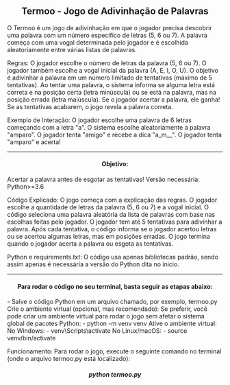 <h2 align="center"> Termoo - Jogo de Adivinhação de Palavras </h2>

O Termoo é um jogo de adivinhação em que o jogador precisa descobrir uma palavra com um número específico de letras (5, 6 ou 7). 
A palavra começa com uma vogal determinada pelo jogador e é escolhida aleatoriamente entre várias listas de palavras.

Regras:
O jogador escolhe o número de letras da palavra (5, 6 ou 7).
O jogador também escolhe a vogal inicial da palavra (A, E, I, O, U).
O objetivo é adivinhar a palavra em um número limitado de tentativas (máximo de 5 tentativas).
Ao tentar uma palavra, o sistema informa se alguma letra está correta e na posição certa (letra minúscula) ou se está na palavra,
mas na posição errada (letra maiúscula).
Se o jogador acertar a palavra, ele ganha! Se as tentativas acabarem, o jogo revela a palavra correta.

Exemplo de Interação:
O jogador escolhe uma palavra de 6 letras começando com a letra "a".
O sistema escolhe aleatoriamente a palavra "amparo".
O jogador tenta "amigo" e recebe a dica "a_m__".
O jogador tenta "amparo" e acerta!

---
<h4 align="center"> Objetivo: </h4>
Acertar a palavra antes de esgotar as tentativas!
Versão necessária:
Python>=3.6

Código Explicado:
O jogo começa com a explicação das regras.
O jogador escolhe a quantidade de letras da palavra (5, 6 ou 7) e a vogal inicial.
O código seleciona uma palavra aleatória da lista de palavras com base nas escolhas feitas pelo jogador.
O jogador tem até 5 tentativas para adivinhar a palavra.
Após cada tentativa, o código informa se o jogador acertou letras ou se acertou algumas letras, mas em posições erradas.
O jogo termina quando o jogador acerta a palavra ou esgota as tentativas.

Python e requirements.txt:
O código usa apenas bibliotecas padrão, sendo assim apenas é necessária a versão do Python dita no inicio.

---
<h4 align="center"> Para rodar o código no seu terminal, basta seguir as etapas abaixo: </h4>
- Salve o código Python em um arquivo chamado, por exemplo, termoo.py
Crie o ambiente virtual (opcional, mas recomendado):
Se preferir, você pode criar um ambiente virtual para rodar o jogo sem afetar o sistema global de pacotes Python:
- python -m venv venv
Ative o ambiente virtual:
No Windows:
- venv\Scripts\activate
No Linux/macOS:
- source venv/bin/activate

Funcionamento:
Para rodar o jogo, execute o seguinte comando no terminal (onde o arquivo termoo.py está localizado):
<h5 align="center"> python termoo.py </h5>


